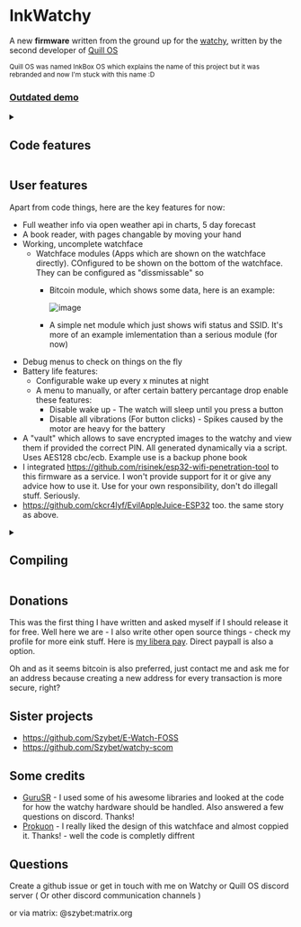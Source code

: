 # InkWatchy
A new **firmware** written  from the ground up for the [watchy](https://watchy.sqfmi.com/), written by the second developer of [Quill OS](https://github.com/Quill-OS/quill) 

<sub>Quill OS was named InkBox OS which explains the name of this project but it was rebranded and now I'm stuck with this name :D</sub>

### [Outdated demo](https://www.youtube.com/watch?v=gFOCqalJidQ)

<details> 
<summary><h2>Code features</h2></summary>

It doesn't use the watchy sub-class but it uses the same libraries. With that in mind, those are further diffrences from other firmwares:
<sub>Every small text is a reason why I was mad enough to rewrite everything myself...</sub>
- It's splitted into files and folders <sub>In my opinion a file that has 5k lines is heresy</sub>
- It's function - not object based for the reason above and to make it easier for beginners to use
- It uses free rtos tasks where needed
- All resources like images, fonts, books are converted into variables dynamically via scripts. Editing images, changing font spacing is just one click. <sub>I can't believe I was the first to make this that way</sub>
- The Ui is dynamically written. There are functions to do it eassly. Adding a new menu is just a few lines for example<sub>It's not just a collection of drawBitmap</sub>
- It has a "manager" and design for various apps to run eassly
- Has logs via serial. They can be disabled that they don't get compiled with changing one define - and the code doesn't look bad because it's a macro. Amazing <sub>Yea, this is a feature compared to other ones I have looked at</sub>
- Uses libraries instead of pure calls to NTP or open weather
- Many configurable values via defines in config.h
- Many debugging tools in config.h
- Most UI is rendered only when needed / values it's showing changed. Good for battery life
- <sub> Proper variable naming and camelCase everywhere</sub>

</details>

## User features
Apart from code things, here are the key features for now:
- Full weather info via open weather api in charts, 5 day forecast
- A book reader, with pages changable by moving your hand
- Working, uncomplete watchface
   - Watchface modules (Apps which are shown on the watchface directly). COnfigured to be shown on the bottom of the watchface. They can be configured as "dissmissable" so
      - Bitcoin module, which shows some data, here is an example:
        
        ![image](https://github.com/Szybet/InkWatchy/assets/53944559/01a01c95-f797-44e5-aac1-7a8f9458c5a6)
      - A simple net module which just shows wifi status and SSID. It's more of an example imlementation than a serious module (for now)
- Debug menus to check on things on the fly
- Battery life features:
   - Configurable wake up every x minutes at night
   - A menu to manually, or after certain battery percantage drop enable these features:
      - Disable wake up - The watch will sleep until you press a button
      - Disable all vibrations (For button clicks) - Spikes caused by the motor are heavy for the battery
- A "vault" which allows to save encrypted images to the watchy and view them if provided the correct PIN. All generated dynamically via a script. Uses AES128 cbc/ecb. Example use is a backup phone book
- I integrated https://github.com/risinek/esp32-wifi-penetration-tool to this firmware as a service. I won't provide support for it or give any advice how to use it. Use for your own responsibility, don't do illegall stuff. Seriously.
- https://github.com/ckcr4lyf/EvilAppleJuice-ESP32 too. the same story as above.

<details> 
<summary><h2>Compiling</h2></summary>
   
1. You need to run the `generate.sh` in the `resources` folder. As mentioned before it will convert images and fonts on the fly to header files
   - Run it from the same directory it is placed in via, for example `cd resources && ./generate.sh`
   - Look at the output if you need to install any packages
      - Don't assumie pio will download them. no.
   - Version 6.9.11-60 of ImageMagick (`convert` command) doesn't work, gives black squares as a result. Version 7.1.1-27 works for me.
   - You need also `xxd`, newer is better
3. Run `generate_config.sh` also in the `resources` folder. After that you can ajust values in `config.h` and `confidential.h` (in `/src/defines/` directory) to your needs.
   - DEBUG and various other debugging options are helpfull to debug things but eat battery. On the final compilation disable them
   - To enable all bitcoin data, you need a coinlib api key. If you can't create an account there because of no verification email, just create an account directly with google. I have already emailed them about the issue. If no api key is supplied, It will only show the block clock.
4. Read platformio.ini and choose your env. Don't use the default one for reasons. You propably want to select the `min` one. Remember to do that too if you use platformio on the terminal

**Also latest stable commit: aca9016ab7a91d860319e1a612e5d65b0eb34ad6** Go back to it if you encounter problems. It's also possible this commit is the latest commit in this repo

<details> 
<summary><h2>So you are a interested developer?</h2></summary>

Some informations which you could find helpfull:
- Feel free to ask questions
- For writing your own watchface you could just modify watchFaceDraw.cpp file. If you write one, You can make it turn on off via config.h and merge it to the main repo :D
- Submodules are written relatively to the main coordinate so you can eassly move them arround, but the original size must remain. Or you can not implement them at all too
- I listed many things in `Code features` that make my code *good*. But as the project expanded and my brain failed from time to time because coding at 2 is actually a bad idea, there are some things that even I know about that are bad:
   - Submodules should be pure OOP and not retarded OOP structures.
 
They need to be ramede, so before you touch it, repair them or I will do it

 Obiously feel free to complain and even help!

</details>

</details>

## Donations
This was the first thing I have written and asked myself if I should release it for free. Well here we are - I also write other open source things - check my profile for more eink stuff. Here is [my libera pay](https://liberapay.com/Szybet/). Direct paypall is also a option. 

Oh and as it seems bitcoin is also preferred, just contact me and ask me for an address because creating a new address for every transaction is more secure, right?

## Sister projects
- https://github.com/Szybet/E-Watch-FOSS
- https://github.com/Szybet/watchy-scom

## Some credits
- [GuruSR](https://github.com/GuruSR/Watchy_GSR) - I used some of his awesome libraries and looked at the code for how the watchy hardware should be handled. Also answered a few questions on discord. Thanks!
- [Prokuon](https://github.com/Prokuon/watchy-starfield/) - I really liked the design of this watchface and almost coppied it. Thanks! - well the code is completly diffrent

## Questions
Create a github issue or get in touch with me on Watchy or Quill OS discord server ( Or other discord communication channels )

or via matrix: @szybet:matrix.org
